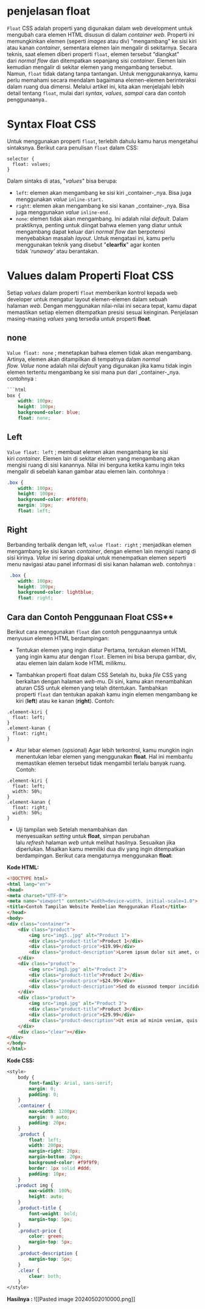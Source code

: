 # penjelasan float
`Float` CSS adalah properti yang digunakan dalam web development untuk mengubah cara elemen HTML disusun di dalam _container_ _web_. Properti ini memungkinkan elemen (seperti _images_ atau div) "mengambang" ke sisi kiri atau kanan _container_, sementara elemen lain mengalir di sekitarnya.
Secara teknis, saat elemen diberi properti `float`, elemen tersebut “diangkat” dari _normal flow_ dan ditempatkan sepanjang sisi _container_. Elemen lain kemudian mengalir di sekitar elemen yang mengambang tersebut.
Namun, `float` tidak datang tanpa tantangan. Untuk menggunakannya, kamu perlu memahami secara mendalam bagaimana elemen-elemen berinteraksi dalam ruang dua dimensi. Melalui artikel ini, kita akan menjelajahi lebih detail tentang `float`, mulai dari _syntax, values, sampai_ cara dan contoh penggunaanya..
# Syntax Float CSS
Untuk menggunakan properti `float`, terlebih dahulu kamu harus mengetahui sintaksnya. Berikut cara penulisan `float` dalam CSS:
```
selector {
  float: values;
}
```
Dalam sintaks di atas, "_values_" bisa berupa:
- `left`: elemen akan mengambang ke sisi kiri _container-_nya. Bisa juga menggunakan _value_ `inline-start.`
- `right`: elemen akan mengambang ke sisi kanan _container-_nya. Bisa juga menggunakan _value_ `inline-end.`
- `none`: elemen tidak akan mengambang. Ini adalah nilai _default_.
Dalam praktiknya, penting untuk diingat bahwa elemen yang diatur untuk mengambang dapat keluar dari _normal flow_ dan berpotensi menyebabkan masalah _layout_. Untuk mengatasi ini, kamu perlu menggunakan teknik yang disebut "**clearfix**" agar konten tidak _'runaway'_ atau berantakan.

# Values dalam Properti Float CSS
Setiap _values_ dalam properti `float` memberikan kontrol kepada web developer untuk mengatur layout elemen-elemen dalam sebuah halaman _web_. Dengan menggunakan nilai-nilai ini secara tepat, kamu dapat memastikan setiap elemen ditempatkan presisi sesuai keinginan.
Penjelasan masing-masing _values_ yang tersedia untuk properti **float**.
## none
`Value float: none` ; menetapkan bahwa elemen tidak akan mengambang. Artinya, elemen akan ditampilkan di tempatnya dalam _normal flow._ _Value_ none adalah nilai _default_ yang digunakan jika kamu tidak ingin elemen tertentu mengambang ke sisi mana pun dari _container-_nya.
contohnya : 
```css
```html
box {
    width: 100px;
    height: 100px;
    background-color: blue;
    float: none;
```

## Left
`Value float: left` ; membuat elemen akan mengambang ke sisi kiri _container_. Elemen lain di sekitar elemen yang mengambang akan mengisi ruang di sisi kanannya.
Nilai ini berguna ketika kamu ingin teks mengalir di sebelah kanan gambar atau elemen lain.
contohnya : 
```css
.box {
	width: 100px;
    height: 100px;
    background-color: #f0f0f0;
    margin: 10px;
    float: left; 
```

## Right
Berbanding terbalik dengan left, `value float: right` ; menjadikan elemen mengambang ke sisi kanan _container_, dengan elemen lain mengisi ruang di sisi kirinya. _Value_ ini sering dipakai untuk menempatkan elemen seperti menu navigasi atau panel informasi di sisi kanan halaman _web_.
contohnya : 
```css
 .box {
    width: 100px;
    height: 100px;
    background-color: lightblue;
    float: right;
```

## Cara dan Contoh Penggunaan Float CSS**
Berikut cara menggunakan `float` dan contoh penggunaannya untuk menyusun elemen HTML berdampingan:
- Tentukan elemen yang ingin diatur
Pertama, tentukan elemen HTML yang ingin kamu atur dengan `float`. Elemen ini bisa berupa gambar, div, atau elemen lain dalam kode HTML milikmu.

- Tambahkan properti float dalam CSS
Setelah itu, buka _file_ CSS yang berkaitan dengan halaman _web_-mu. Di sini, kamu akan menambahkan aturan CSS untuk elemen yang telah ditentukan.
Tambahkan properti `float` dan tentukan apakah kamu ingin elemen mengambang ke kiri (**left**) atau ke kanan (**right**).
Contoh:
```
.element-kiri {
  float: left;
}
.element-kanan {
  float: right;
}
```

- Atur lebar elemen (opsional)
Agar lebih terkontrol, kamu mungkin ingin menentukan lebar elemen yang menggunakan **float**. Hal ini membantu memastikan elemen tersebut tidak mengambil terlalu banyak ruang.
Contoh:
```
.element-kiri {
  float: left;
  width: 50%;
}
.element-kanan {
  float: right;
  width: 50%;
}
```

 - Uji tampilan web
Setelah menambahkan dan menyesuaikan _setting_ untuk **float**, simpan perubahan lalu _refresh_ halaman _web_ untuk melihat hasilnya. Sesuaikan jika diperlukan.
Misalkan kamu memiliki dua div yang ingin ditempatkan berdampingan. Berikut cara mengaturnya menggunakan **float**:

**Kode HTML:**
```html
<!DOCTYPE html>
<html lang="en">
<head>
<meta charset="UTF-8">
<meta name="viewport" content="width=device-width, initial-scale=1.0">
<title>Contoh Tampilan Website Pembelian Menggunakan Float</title>
</head>
<body>
<div class="container">
    <div class="product">
        <img src="img5..jpg" alt="Product 1">
        <div class="product-title">Product 1</div>
        <div class="product-price">$19.99</div>
        <div class="product-description">Lorem ipsum dolor sit amet, consectetur adipiscing elit.</div>
    </div>
    <div class="product">
        <img src="img3.jpg" alt="Product 2">
        <div class="product-title">Product 2</div>
        <div class="product-price">$24.99</div>
        <div class="product-description">Sed do eiusmod tempor incididunt ut labore et dolore magna aliqua.</div>
    </div>
    <div class="product">
        <img src="img4.jpg" alt="Product 3">
        <div class="product-title">Product 3</div>
        <div class="product-price">$29.99</div>
        <div class="product-description">Ut enim ad minim veniam, quis nostrud exercitation ullamco laboris nisi ut aliquip ex ea commodo consequat.</div>
    </div>
    <div class="clear"></div>
</div>
</body>
</html>
```

**Kode CSS:**
```css
<style>
    body {
        font-family: Arial, sans-serif;
        margin: 0;
        padding: 0;
    }
    .container {
        max-width: 1200px;
        margin: 0 auto;
        padding: 20px;
    }
    .product {
        float: left;
        width: 200px;
        margin-right: 20px;
        margin-bottom: 20px;
        background-color: #f9f9f9;
        border: 1px solid #ddd;
        padding: 10px;
    }
   .product img {
        max-width: 100%;
        height: auto;
    }
    .product-title {
        font-weight: bold;
        margin-top: 5px;
    }
    .product-price {
        color: green;
        margin-top: 5px;
    }
    .product-description {
        margin-top: 5px;
    }
    .clear {
        clear: both;
    }
</style>
```

**Hasilnya :**
![[Pasted image 20240502010000.png]]
